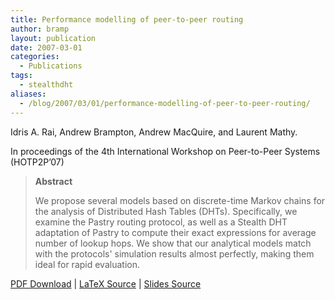 ```yaml
---
title: Performance modelling of peer-to-peer routing
author: bramp
layout: publication
date: 2007-03-01
categories:
  - Publications
tags:
  - stealthdht
aliases:
  - /blog/2007/03/01/performance-modelling-of-peer-to-peer-routing/
---
```

Idris A. Rai, Andrew Brampton, Andrew MacQuire, and Laurent Mathy.

In proceedings of the 4th International Workshop on Peer-to-Peer Systems (HOTP2P&#8217;07)

> **Abstract**
> 
> We propose several models based on discrete-time Markov chains for the analysis of Distributed Hash Tables (DHTs). Specifically, we examine the Pastry routing protocol, as well as a Stealth DHT adaptation of Pastry to compute their exact expressions for average number of lookup hops. We show that our analytical models match with the protocols' simulation results almost perfectly, making them ideal for rapid evaluation.

[PDF Download][1] | [LaTeX Source][2] | [Slides Source][4]


 [1]: https://github.com/bramp/publication/raw/master/stealth-dht/HOTP2P07/models.pdf
 [2]: https://github.com/bramp/publication/tree/master/stealth-dht/HOTP2P07
 [4]: https://github.com/bramp/publication/tree/master/stealth-dht/HOTP2P07-slides
 
